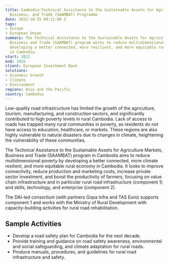 ```yaml
---
title: Cambodia—Technical Assistance to the Sustainable Assets for Agriculture Markets,
  Business, and Trade (SAAMBAT) Programme
date: 2022-10-25 09:11:00 Z
tags:
- Europe
- European Union
summary: The Technical Assistance to the Sustainable Assets for Agriculture Markets,
  Business and Trade (SAAMBAT) program works to reduce multidimensional poverty by
  developing a better connected, more resilient, and more equitable rural economy
  in Cambodia.
start: 2022
end: 2025
client: European Investment Bank
solutions:
- Economic Growth
- Climate
- Environment
regions: Asia and the Pacific
country: Cambodia
---
```


Low-quality road infrastructure has limited the growth of the agriculture, tourism, manufacturing, and construction sectors, and significantly contributed to high poverty levels in rural Cambodia. Lack of access to roads has trapped many rural communities in poverty, as residents do not have access to education, healthcare, or markets. These regions are also highly vulnerable to natural disasters due to changes in climate, heightening the vulnerability of these communities. 

The Technical Assistance to the Sustainable Assets for Agriculture Markets, Business and Trade (SAAMBAT) program in Cambodia aims to reduce multidimensional poverty by developing a better connected, more climate resilient, and more equitable rural economy in Cambodia. It looks to improve connectivity, reduce production and marketing costs, increase private sector investment, and boost the productivity of farmers, focusing on value chain infrastructure and in particular rural road infrastructure (component 1) and skills, technology, and enterprise (component 2).

The DAI-led consortium (with partners Gopa Infra and TAS Euro) supports component 1 and works with the Ministry of Rural Development with capacity-building activities for rural road rehabilitation.

## Sample Activities

* Develop a road safety plan for Cambodia for the next decade.
* Provide training and guidance on road safety awareness, environmental and social safeguarding, and climate adaptation for rural roads. 
* Produce manuals, procedures, and guidelines for rural road infrastructure and safety.